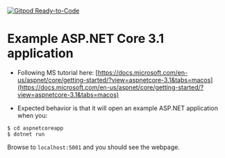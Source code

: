 [![Gitpod Ready-to-Code](https://img.shields.io/badge/Gitpod-Ready--to--Code-blue?logo=gitpod)](https://gitpod.io/#https://github.com/Mario140489/NewRepo) 

# Example ASP.NET Core 3.1 application

* Following MS tutorial here: [https://docs.microsoft.com/en-us/aspnet/core/getting-started/?view=aspnetcore-3.1&tabs=macos](https://docs.microsoft.com/en-us/aspnet/core/getting-started/?view=aspnetcore-3.1&tabs=macos)

* Expected behavior is that it will open an example ASP.NET application when you: 

```
$ cd aspnetcoreapp
$ dotnet run
```

Browse to `localhost:5001` and you should see the webpage.